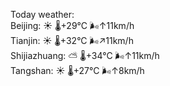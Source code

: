 Today weather:  
Beijing: ☀️   🌡️+29°C 🌬️↑11km/h  
Tianjin: ☀️   🌡️+32°C 🌬️↗11km/h  
Shijiazhuang: ⛅️  🌡️+34°C 🌬️↑11km/h  
Tangshan: ☀️   🌡️+27°C 🌬️↑8km/h  
